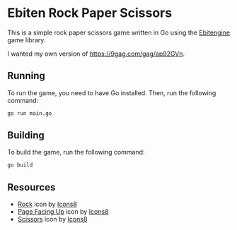 # Ebiten Rock Paper Scissors

This is a simple rock paper scissors game written in Go using the [Ebitengine](https://ebitengine.org/) game library.

I wanted my own version of https://9gag.com/gag/ap92GVn.

## Running

To run the game, you need to have Go installed. Then, run the following command:

```bash
go run main.go
```

## Building

To build the game, run the following command:

```bash
go build
```

## Resources

* <a target="_blank" href="https://icons8.com/icon/9FSQ5judlnAN/rock">Rock</a> icon by <a target="_blank" href="https://icons8.com">Icons8</a>
* <a target="_blank" href="https://icons8.com/icon/jDDj4ExfgPZV/page-facing-up">Page Facing Up</a> icon by <a target="_blank" href="https://icons8.com">Icons8</a>
* <a target="_blank" href="https://icons8.com/icon/A7egVNynrr0h/scissors">Scissors</a> icon by <a target="_blank" href="https://icons8.com">Icons8</a>